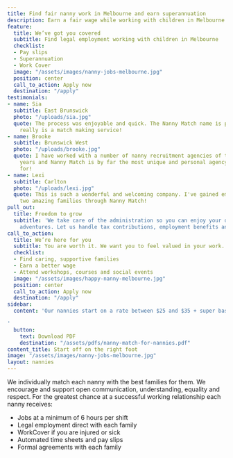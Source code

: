 ```yaml
---
title: Find fair nanny work in Melbourne and earn superannuation
description: Earn a fair wage while working with children in Melbourne
feature:
  title: We’ve got you covered
  subtitle: Find legal employment working with children in Melbourne
  checklist:
  - Pay slips
  - Superannuation
  - Work Cover
  image: "/assets/images/nanny-jobs-melbourne.jpg"
  position: center
  call_to_action: Apply now
  destination: "/apply"
testimonials:
- name: Sia
  subtitle: East Brunswick
  photo: "/uploads/sia.jpg"
  quote: The process was enjoyable and quick. The Nanny Match name is perfect, it
    really is a match making service!
- name: Brooke
  subtitle: Brunswick West
  photo: "/uploads/brooke.jpg"
  quote: I have worked with a number of nanny recruitment agencies of the last 17
    years and Nanny Match is by far the most unique and personal agency I have worked
    for!
- name: Lexi
  subtitle: Carlton
  photo: "/uploads/lexi.jpg"
  quote: This is such a wonderful and welcoming company. I've gained employment with
    two amazing families through Nanny Match!
pull_out:
  title: Freedom to grow
  subtitle: 'We take care of the administration so you can enjoy your daily nanny
    adventures. Let us handle tax contributions, employment benefits and superannuation. '
call_to_action:
  title: We’re here for you
  subtitle: You are worth it. We want you to feel valued in your work.
  checklist:
  - Find caring, supportive families
  - Earn a better wage
  - Attend workshops, courses and social events
  image: "/assets/images/happy-nanny-melbourne.jpg"
  position: center
  call_to_action: Apply now
  destination: "/apply"
sidebar:
  content: 'Our nannies start on a rate between $25 and $35 + super based on experience.

'
  button:
    text: Download PDF
    destination: "/assets/pdfs/nanny-match-for-nannies.pdf"
content_title: Start off on the right foot
image: "/assets/images/nanny-jobs-melbourne.jpg"
layout: nannies
---
```


We individually match each nanny with the best families for them. We encourage and support open communication, understanding, equality and respect. For the greatest chance at a successful working relationship each nanny receives:
- Jobs at a minimum of 6 hours per shift
- Legal employment direct with each family
- WorkCover if you are injured or sick
- Automated time sheets and pay slips
- Formal agreements with each family